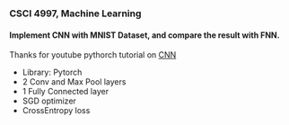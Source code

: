 ### CSCI 4997, Machine Learning

#### Implement CNN with MNIST Dataset, and compare the result with FNN.
Thanks for youtube pythorch tutorial on [CNN](https://www.youtube.com/watch?v=LgFNRIFxuUo
)
- Library: Pytorch
- 2 Conv and Max Pool layers
- 1 Fully Connected layer
- SGD optimizer
- CrossEntropy loss
